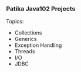 ### Patika Java102 Projects

Topics:
- Collections
- Generics
- Exception Handling
- Threads
- I/O
- JDBC
  



